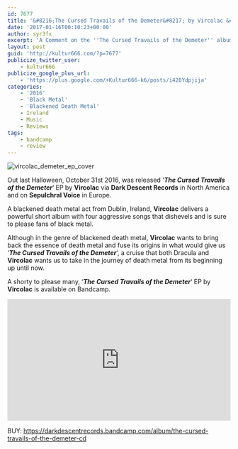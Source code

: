 ```yaml
---
id: 7677
title: '&#8216;The Cursed Travails of the Demeter&#8217; by Vircolac &#8211; A Comment'
date: '2017-01-16T00:10:23+00:00'
author: syr3fx
excerpt: 'A Comment on the ''The Cursed Travails of the Demeter'' album by Vircolac (2016).'
layout: post
guid: 'http://kultur666.com/?p=7677'
publicize_twitter_user:
    - kultur666
publicize_google_plus_url:
    - 'https://plus.google.com/+Kultur666-k6/posts/i428Ydpjija'
categories:
    - '2016'
    - 'Black Metal'
    - 'Blackened Death Metal'
    - Ireland
    - Music
    - Reviews
tags:
    - bandcamp
    - review
---
```


![vircolac_demeter_ep_cover](http://localhost:8080/wp-content/uploads/2017/01/vircolac_demeter_ep_cover.jpg)

Out last Halloween, October 31st 2016, was released ‘***The Cursed Travails of the Demeter***‘ EP by **Vircolac** via **Dark Descent Records** in North America and on **Sepulchral Voice** in Europe.

A blackened death metal act from Dublin, Ireland, **Vircolac** delivers a powerful short album with four aggressive songs that dishevels and is sure to please fans of black metal.

Although in the genre of blackened death metal, **Vircolac** wants to bring back the essence of death metal and fuse its origins in what would give us ‘***The Cursed Travails of the Demeter***‘, a cruise that both Dracula and **Vircolac** wants us to take in the journey of death metal from its beginning up until now.

A shorty to please many, ‘***The Cursed Travails of the Demeter***‘ EP by **Vircolac** is available on Bandcamp.

<iframe style="border: 0; width: 100%; height: 274px;" src="https://bandcamp.com/EmbeddedPlayer/album=3828990882/size=large/bgcol=333333/linkcol=e99708/tracklist=false/transparent=true/" seamless></iframe>

BUY: <https://darkdescentrecords.bandcamp.com/album/the-cursed-travails-of-the-demeter-cd>